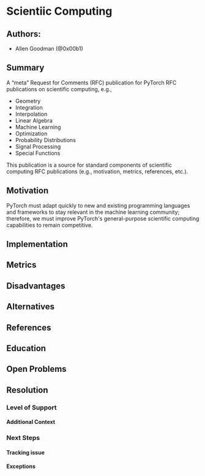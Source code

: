 # Scientiic Computing

## Authors:

* Allen Goodman (@0x00b1)

## Summary

A “meta” Request for Comments (RFC) publication for PyTorch RFC publications on 
scientific computing, e.g.,

* Geometry
* Integration
* Interpolation
* Linear Algebra
* Machine Learning
* Optimization
* Probability Distributions
* Signal Processing
* Special Functions

This publication is a source for standard components of scientific computing 
RFC publications (e.g., motivation, metrics, references, etc.).

## Motivation

PyTorch must adapt quickly to new and existing programming languages and 
frameworks to stay relevant in the machine learning community; therefore, we 
must improve PyTorch's general-purpose scientific computing capabilities to 
remain competitive.

## Implementation

## Metrics

## Disadvantages

## Alternatives

## References

## Education

## Open Problems

## Resolution

### Level of Support

#### Additional Context

### Next Steps

#### Tracking issue

#### Exceptions
